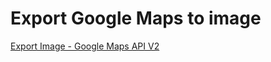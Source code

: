 # Export Google Maps to image #

[Export Image - Google Maps API V2](http://code.google.com/apis/maps/documentation/staticmaps/)